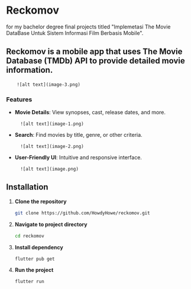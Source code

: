 # Reckomov
for my bachelor degree final projects titled "Implemetasi The Movie DataBase Untuk Sistem Informasi Film Berbasis Mobile".

## Reckomov is a mobile app that uses The Movie Database (TMDb) API to provide detailed movie information.

        ![alt text](image-3.png)

### Features
- **Movie Details**: View synopses, cast, release dates, and more.

        ![alt text](image-1.png)

- **Search**: Find movies by title, genre, or other criteria.

        ![alt text](image-2.png)

- **User-Friendly UI**: Intuitive and responsive interface.

        ![alt text](image.png)

## Installation
1. **Clone the repository**
    ```bash
    git clone https://github.com/HowdyHowe/reckomov.git
    ```

2. **Navigate to project directory**
    ```bash
    cd reckomov
    ```

3. **Install dependency**
    ```bash
    flutter pub get
    ```

4. **Run the project**
    ```bash
    flutter run
    ```
